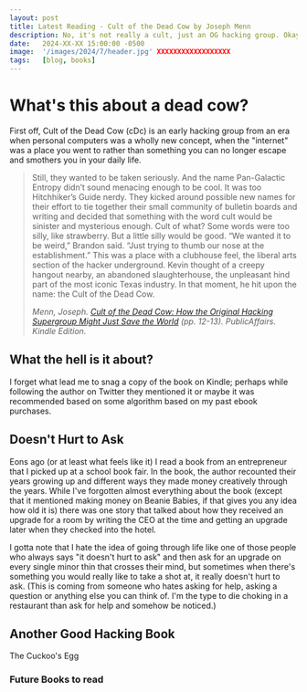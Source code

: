 ```yaml
---
layout: post
title: Latest Reading - Cult of the Dead Cow by Joseph Menn
description: No, it's not really a cult, just an OG hacking group. Okay, maybe a cult (but not really, I swear).
date:   2024-XX-XX 15:00:00 -0500 
image:  '/images/2024/7/header.jpg' XXXXXXXXXXXXXXXXXX
tags:   [blog, books]
---
```


# What's this about a dead cow?

First off, Cult of the Dead Cow (cDc) is an early hacking group from an era when personal computers was a wholly new concept, when the "internet" was a place you went to rather than something you can no longer escape and smothers you in your daily life. 

> Still, they wanted to be taken seriously. And the name Pan-Galactic Entropy didn’t sound menacing enough to be cool. It was too Hitchhiker’s Guide nerdy. They kicked around possible new names for their effort to tie together their small community of bulletin boards and writing and decided that something with the word cult would be sinister and mysterious enough. Cult of what? Some words were too silly, like strawberry. But a little silly would be good. “We wanted it to be weird,” Brandon said. “Just trying to thumb our nose at the establishment.” This was a place with a clubhouse feel, the liberal arts section of the hacker underground. Kevin thought of a creepy hangout nearby, an abandoned slaughterhouse, the unpleasant hind part of the most iconic Texas industry. In that moment, he hit upon the name: the Cult of the Dead Cow.
> 
> <cite> Menn, Joseph. [Cult of the Dead Cow: How the Original Hacking Supergroup Might Just Save the World](https://www.amazon.com/Cult-Dead-Cow-Original-Supergroup/dp/154176238X) (pp. 12-13). PublicAffairs. Kindle Edition. </cite>

## What the hell is it about?


I forget what lead me to snag a copy of the book on Kindle; perhaps while following the author on Twitter they mentioned it or maybe it was recommended based on some algorithm based on my past ebook purchases.

## Doesn't Hurt to Ask
Eons ago (or at least what feels like it) I read a book from an entrepreneur that I picked up at a school book fair. In the book, the author recounted their years growing up and different ways they made money creatively through the years. While I've forgotten almost everything about the book (except that it mentioned making money on Beanie Babies, if that gives you any idea how old it is) there was one story that talked about how they received an upgrade for a room by writing the CEO at the time and getting an upgrade later when they checked into the hotel. 

I gotta note that I hate the idea of going through life like one of those people who always says "it doesn't hurt to ask" and then ask for an upgrade on every single minor thin that crosses their mind, but sometimes when there's something you would really like to take a shot at, it really doesn't hurt to ask. (This is coming from someone who hates asking for help, asking a question or anything else you can think of. I'm the type to die choking in a restaurant than ask for help and somehow be noticed.) 



## Another Good Hacking Book
The Cuckoo's Egg

### Future Books to read